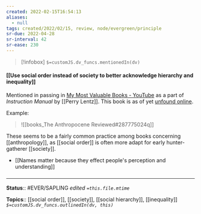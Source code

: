 ```yaml
---
created: 2022-02-15T16:54:13 
aliases:
  - null
tags: created/2022/02/15, review, node/evergreen/principle
sr-due: 2022-04-28
sr-interval: 42
sr-ease: 230
---
```

> [!infobox]
`$=customJS.dv_funcs.mentionedIn(dv)`

#### [[Use social order instead of society to better acknowledge hierarchy and inequality]] 

Mentioned in passing in [My Most Valuable Books - YouTube](https://www.youtube.com/watch?v=UY9ACqF_RXU) as a part of *Instruction Manual* by [[Perry Lentz]]. This book is as of yet [unfound online](https://www.reddit.com/r/nerdfighters/comments/sta8y0/list_of_books_mentioned_in_my_most_valuable_books/).

Example:
> ![[books_The Anthropocene Reviewed#287775024q]]

These seems to be a fairly common practice among books concerning [[anthropology]], as [[social order]] is often more adapt for early hunter-gatherer [[society]]. 

- [[Names matter because they effect people's perception and understanding]]

### <hr class="footnote"/>

**Status**:: #EVER/SAPLING 
*edited `=this.file.mtime`*

**Topics**:: [[social order]], [[society]], [[social hierarchy]], [[inequality]]
*`$=customJS.dv_funcs.outlinedIn(dv, this)`*
